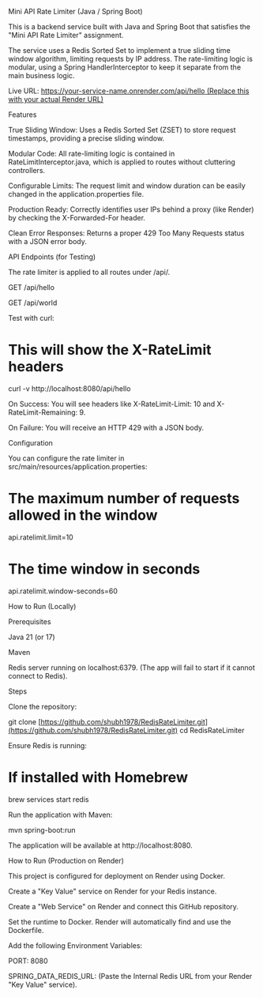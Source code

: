 Mini API Rate Limiter (Java / Spring Boot)

This is a backend service built with Java and Spring Boot that satisfies the "Mini API Rate Limiter" assignment.

The service uses a Redis Sorted Set to implement a true sliding time window algorithm, limiting requests by IP address. The rate-limiting logic is modular, using a Spring HandlerInterceptor to keep it separate from the main business logic.

Live URL: [https://your-service-name.onrender.com/api/hello (Replace this with your actual Render URL)](https://redisratelimiter.onrender.com/api/hello)

Features

True Sliding Window: Uses a Redis Sorted Set (ZSET) to store request timestamps, providing a precise sliding window.

Modular Code: All rate-limiting logic is contained in RateLimitInterceptor.java, which is applied to routes without cluttering controllers.

Configurable Limits: The request limit and window duration can be easily changed in the application.properties file.

Production Ready: Correctly identifies user IPs behind a proxy (like Render) by checking the X-Forwarded-For header.

Clean Error Responses: Returns a proper 429 Too Many Requests status with a JSON error body.

API Endpoints (for Testing)

The rate limiter is applied to all routes under /api/.

GET /api/hello

GET /api/world

Test with curl:

# This will show the X-RateLimit headers
curl -v http://localhost:8080/api/hello


On Success: You will see headers like X-RateLimit-Limit: 10 and X-RateLimit-Remaining: 9.

On Failure: You will receive an HTTP 429 with a JSON body.

Configuration

You can configure the rate limiter in src/main/resources/application.properties:

# The maximum number of requests allowed in the window
api.ratelimit.limit=10

# The time window in seconds
api.ratelimit.window-seconds=60


How to Run (Locally)

Prerequisites

Java 21 (or 17)

Maven

Redis server running on localhost:6379. (The app will fail to start if it cannot connect to Redis).

Steps

Clone the repository:

git clone [https://github.com/shubh1978/RedisRateLimiter.git](https://github.com/shubh1978/RedisRateLimiter.git)
cd RedisRateLimiter


Ensure Redis is running:

# If installed with Homebrew
brew services start redis


Run the application with Maven:

mvn spring-boot:run


The application will be available at http://localhost:8080.

How to Run (Production on Render)

This project is configured for deployment on Render using Docker.

Create a "Key Value" service on Render for your Redis instance.

Create a "Web Service" on Render and connect this GitHub repository.

Set the runtime to Docker. Render will automatically find and use the Dockerfile.

Add the following Environment Variables:

PORT: 8080

SPRING_DATA_REDIS_URL: (Paste the Internal Redis URL from your Render "Key Value" service).
